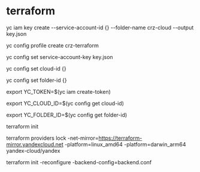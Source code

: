 # terraform

yc iam key create  --service-account-id {} --folder-name crz-cloud --output key.json

yc config profile create crz-terraform

yc config set service-account-key key.json

yc config set cloud-id {}

yc config set folder-id {}

export YC_TOKEN=$(yc iam create-token)

export YC_CLOUD_ID=$(yc config get cloud-id)

export YC_FOLDER_ID=$(yc config get folder-id)

terraform init

terraform providers lock -net-mirror=https://terraform-mirror.yandexcloud.net -platform=linux_amd64 -platform=darwin_arm64 yandex-cloud/yandex

terraform init -reconfigure -backend-config=backend.conf
